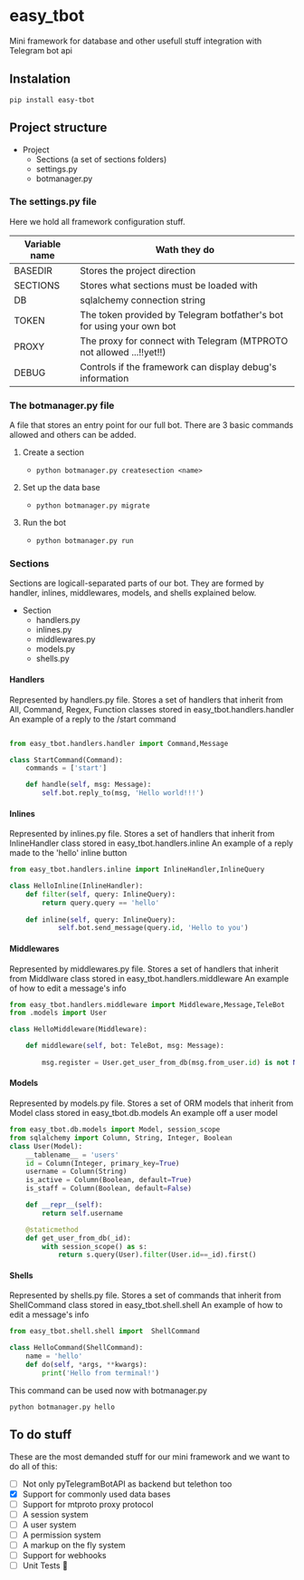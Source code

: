 # easy_tbot
Mini framework for database and other usefull stuff integration with Telegram bot api
## Instalation
````commandline
pip install easy-tbot
````
## Project structure
- Project
  - Sections (a set of sections folders)
  - settings.py
  - botmanager.py
### The settings.py file
Here we hold all framework configuration stuff.

| Variable name | Wath they do |
| ------------- | ------------- |
| BASEDIR  | Stores the project direction  |
| SECTIONS | Stores what sections must be loaded with |
| DB | sqlalchemy connection string |
| TOKEN | The token provided by Telegram botfather's bot for using your own bot |
| PROXY | The proxy for connect with Telegram (MTPROTO not allowed ...!!yet!!) |
| DEBUG | Controls if the framework can display debug's information |
### The botmanager.py file 
A file that stores an entry point for our full bot. There are 3 basic commands allowed and others can be added.

1. Create a section
   - ```commandline  
     python botmanager.py createsection <name> 
     ```
2. Set up the data base
   - ```commandline  
     python botmanager.py migrate
     ```
3. Run the bot
   - ```commandline  
     python botmanager.py run
     ```

### Sections
Sections are logicall-separated parts of our bot. They are formed by handler, inlines, middlewares, models, and shells explained below.

- Section
  - handlers.py
  - inlines.py
  - middlewares.py
  - models.py
  - shells.py
  
#### Handlers
Represented by handlers.py file. Stores a set of handlers that inherit from All, Command, Regex, Function classes stored in
easy_tbot.handlers.handler
An example of a reply to the /start command
```python

from easy_tbot.handlers.handler import Command,Message

class StartCommand(Command):
    commands = ['start']

    def handle(self, msg: Message):
        self.bot.reply_to(msg, 'Hello world!!!')
```
#### Inlines
Represented by inlines.py file. Stores a set of handlers that inherit from InlineHandler class stored in
easy_tbot.handlers.inline
An example of a reply made to the 'hello' inline button
```python
from easy_tbot.handlers.inline import InlineHandler,InlineQuery

class HelloInline(InlineHandler):
    def filter(self, query: InlineQuery):
        return query.query == 'hello'
    
    def inline(self, query: InlineQuery):
            self.bot.send_message(query.id, 'Hello to you')
```
#### Middlewares
Represented by middlewares.py file. Stores a set of handlers that inherit from Middlware class stored in
easy_tbot.handlers.middleware
An example of how to edit a message's info
```python
from easy_tbot.handlers.middleware import Middleware,Message,TeleBot
from .models import User

class HelloMiddleware(Middleware):

    def middleware(self, bot: TeleBot, msg: Message):
        
        msg.register = User.get_user_from_db(msg.from_user.id) is not None
```
#### Models
Represented by models.py file. Stores a set of ORM models that inherit from Model class stored in
easy_tbot.db.models
An example off a user model
```python
from easy_tbot.db.models import Model, session_scope
from sqlalchemy import Column, String, Integer, Boolean
class User(Model):
    __tablename__ = 'users'
    id = Column(Integer, primary_key=True)
    username = Column(String)
    is_active = Column(Boolean, default=True)
    is_staff = Column(Boolean, default=False)

    def __repr__(self):
        return self.username

    @staticmethod
    def get_user_from_db(_id):
        with session_scope() as s:
            return s.query(User).filter(User.id==_id).first()

```
#### Shells
Represented by shells.py file. Stores a set of commands that inherit from ShellCommand class stored in
easy_tbot.shell.shell
An example of how to edit a message's info
```python
from easy_tbot.shell.shell import  ShellCommand

class HelloCommand(ShellCommand):
    name = 'hello'
    def do(self, *args, **kwargs):
        print('Hello from terminal!')
```
This command can be used now with botmanager.py
```commandline
python botmanager.py hello
```
## To do stuff
These are the most demanded stuff for our mini framework and we want to do all of this:

- [ ] Not only pyTelegramBotAPI as backend but telethon too
- [x] Support for commonly used data bases
- [ ] Support for mtproto proxy protocol
- [ ] A session system
- [ ] A user system
- [ ] A permission  system
- [ ] A markup on the fly system
- [ ] Support for webhooks
- [ ] Unit Tests 👀
